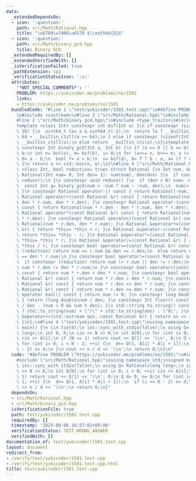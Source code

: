 ```yaml
---
data:
  _extendedDependsOn:
  - icon: ':question:'
    path: src/Math/Rational.hpp
    title: "\u6709\u7406\u6570 $\\mathbb{Q}$"
  - icon: ':question:'
    path: src/Math/binary_gcd.hpp
    title: Binary GCD
  _extendedRequiredBy: []
  _extendedVerifiedWith: []
  _isVerificationFailed: true
  _pathExtension: cpp
  _verificationStatusIcon: ':x:'
  attributes:
    '*NOT_SPECIAL_COMMENTS*': ''
    PROBLEM: https://yukicoder.me/problems/no/1501
    links:
    - https://yukicoder.me/problems/no/1501
  bundledCode: "#line 1 \"test/yukicoder/1501.test.cpp\"\n#define PROBLEM \"https://yukicoder.me/problems/no/1501\"\
    \n#include <iostream>\n#line 2 \"src/Math/Rational.hpp\"\n#include <string>\n\
    #line 2 \"src/Math/binary_gcd.hpp\"\n#include <type_traits>\n#include <algorithm>\n\
    template <class Int> constexpr int bsf(Int a) {\n if constexpr (sizeof(Int) ==\
    \ 16) {\n  uint64_t lo= a & uint64_t(-1);\n  return lo ? __builtin_ctzll(lo) :\
    \ 64 + __builtin_ctzll(a >> 64);\n } else if constexpr (sizeof(Int) == 8) return\
    \ __builtin_ctzll(a);\n else return __builtin_ctz(a);\n}\ntemplate <class Int>\
    \ constexpr Int binary_gcd(Int a, Int b) {\n if (a == 0 || b == 0) return a +\
    \ b;\n int n= bsf(a), m= bsf(b), s= 0;\n for (a>>= n, b>>= m; a != b;) {\n  Int\
    \ d= a - b;\n  bool f= a > b;\n  s= bsf(d), b= f ? b : a, a= (f ? d : -d) >> s;\n\
    \ }\n return a << std::min(n, m);\n}\n#line 4 \"src/Math/Rational.hpp\"\ntemplate\
    \ <class Int, bool reduction= true> struct Rational {\n Int num, den;\n constexpr\
    \ Rational(Int num= 0, Int den= 1): num(num), den(den) {\n  if constexpr (reduction)\
    \ reduce();\n }\n constexpr void reduce() {\n  if (den < 0) num= -num, den= -den;\n\
    \  const Int g= binary_gcd(num > -num ? num : -num, den);\n  num/= g, den/= g;\n\
    \ }\n constexpr Rational operator-() const { return Rational(-num, den); }\n constexpr\
    \ Rational operator+(const Rational &r) const { return Rational(num * r.den +\
    \ den * r.num, den * r.den); }\n constexpr Rational operator-(const Rational &r)\
    \ const { return Rational(num * r.den - den * r.num, den * r.den); }\n constexpr\
    \ Rational operator*(const Rational &r) const { return Rational(num * r.num, den\
    \ * r.den); }\n constexpr Rational operator/(const Rational &r) const { return\
    \ Rational(num * r.den, den * r.num); }\n Rational &operator+=(const Rational\
    \ &r) { return *this= *this + r; }\n Rational &operator-=(const Rational &r) {\
    \ return *this= *this - r; }\n Rational &operator*=(const Rational &r) { return\
    \ *this= *this * r; }\n Rational &operator/=(const Rational &r) { return *this=\
    \ *this / r; }\n constexpr bool operator==(const Rational &r) const {\n  if constexpr\
    \ (reduction) return num == r.num && den == r.den;\n  else return num * r.den\
    \ == den * r.num;\n }\n constexpr bool operator!=(const Rational &r) const {\n\
    \  if constexpr (reduction) return num != r.num || den != r.den;\n  else return\
    \ num * r.den != den * r.num;\n }\n constexpr bool operator<(const Rational &r)\
    \ const { return num * r.den < den * r.num; }\n constexpr bool operator>(const\
    \ Rational &r) const { return num * r.den > den * r.num; }\n constexpr bool operator<=(const\
    \ Rational &r) const { return num * r.den <= den * r.num; }\n constexpr bool operator>=(const\
    \ Rational &r) const { return num * r.den >= den * r.num; }\n constexpr explicit\
    \ operator bool() const { return num != 0; }\n constexpr long double to_fp() const\
    \ { return (long double)num / den; }\n constexpr Int floor() const { return num\
    \ / den - (num < 0 && num % den); }\n std::string to_string() const { return num\
    \ ? std::to_string(num) + \"/\" + std::to_string(den) : \"0\"; }\n friend std::ostream\
    \ &operator<<(std::ostream &os, const Rational &r) { return os << r.to_string();\
    \ }\n};\n#line 4 \"test/yukicoder/1501.test.cpp\"\nusing namespace std;\nsigned\
    \ main() {\n cin.tie(0);\n ios::sync_with_stdio(false);\n using Q= Rational<long\
    \ long>;\n int N, K;\n cin >> N >> K;\n int A[N];\n for (int i= 0; i < N; ++i)\
    \ cin >> A[i];\n if (N == 1) return cout << Q(1) << '\\n', 0;\n Q d= 0, n= 0;\n\
    \ for (int i= 0; i < N - 1; ++i) {\n  d+= Q(1, A[i] * A[i + 1]);\n  if (i == K\
    \ - 2) n= d;\n }\n cout << n / d << '\\n';\n return 0;\n}\n"
  code: "#define PROBLEM \"https://yukicoder.me/problems/no/1501\"\n#include <iostream>\n\
    #include \"src/Math/Rational.hpp\"\nusing namespace std;\nsigned main() {\n cin.tie(0);\n\
    \ ios::sync_with_stdio(false);\n using Q= Rational<long long>;\n int N, K;\n cin\
    \ >> N >> K;\n int A[N];\n for (int i= 0; i < N; ++i) cin >> A[i];\n if (N ==\
    \ 1) return cout << Q(1) << '\\n', 0;\n Q d= 0, n= 0;\n for (int i= 0; i < N -\
    \ 1; ++i) {\n  d+= Q(1, A[i] * A[i + 1]);\n  if (i == K - 2) n= d;\n }\n cout\
    \ << n / d << '\\n';\n return 0;\n}"
  dependsOn:
  - src/Math/Rational.hpp
  - src/Math/binary_gcd.hpp
  isVerificationFile: true
  path: test/yukicoder/1501.test.cpp
  requiredBy: []
  timestamp: '2023-08-06 16:57:02+09:00'
  verificationStatus: TEST_WRONG_ANSWER
  verifiedWith: []
documentation_of: test/yukicoder/1501.test.cpp
layout: document
redirect_from:
- /verify/test/yukicoder/1501.test.cpp
- /verify/test/yukicoder/1501.test.cpp.html
title: test/yukicoder/1501.test.cpp
---
```

